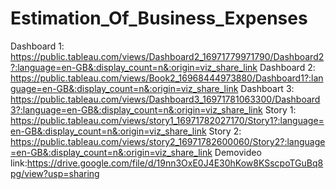 # Estimation_Of_Business_Expenses
Dashboard 1: https://public.tableau.com/views/Dashboard2_16971779971790/Dashboard2?:language=en-GB&:display_count=n&:origin=viz_share_link
Dashboard 2: https://public.tableau.com/views/Book2_16968444973880/Dashboard1?:language=en-GB&:display_count=n&:origin=viz_share_link
Dashboart 3: https://public.tableau.com/views/Dashboard3_16971781063300/Dashboard3?:language=en-GB&:display_count=n&:origin=viz_share_link
Story 1: https://public.tableau.com/views/story1_16971782027170/Story1?:language=en-GB&:display_count=n&:origin=viz_share_link 
Story 2: https://public.tableau.com/views/story2_16971782600060/Story2?:language=en-GB&:display_count=n&:origin=viz_share_link
Demovideo link:https://drive.google.com/file/d/19nn3OxE0J4E30hKow8KSscpoTGuBq8pg/view?usp=sharing
